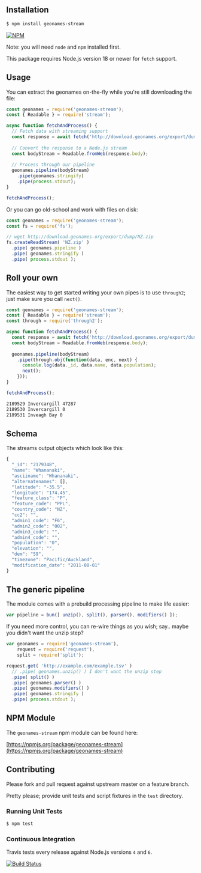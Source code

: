 ## Installation

```bash
$ npm install geonames-stream
```

[![NPM](https://nodei.co/npm/geonames-stream.png?downloads=true&stars=true)](https://nodei.co/npm/geonames-stream)

Note: you will need `node` and `npm` installed first.

This package requires Node.js version 18 or newer for `fetch` support.

## Usage

You can extract the geonames on-the-fly while you're still downloading the file:

```javascript
const geonames = require('geonames-stream');
const { Readable } = require('stream');

async function fetchAndProcess() {
  // Fetch data with streaming support
  const response = await fetch('http://download.geonames.org/export/dump/NZ.zip');
  
  // Convert the response to a Node.js stream
  const bodyStream = Readable.fromWeb(response.body);
  
  // Process through our pipeline
  geonames.pipeline(bodyStream)
    .pipe(geonames.stringify)
    .pipe(process.stdout);
}

fetchAndProcess();
```

Or you can go old-school and work with files on disk:

```javascript
const geonames = require('geonames-stream');
const fs = require('fs');

// wget http://download.geonames.org/export/dump/NZ.zip
fs.createReadStream( 'NZ.zip' )
  .pipe( geonames.pipeline )
  .pipe( geonames.stringify )
  .pipe( process.stdout );
```

## Roll your own

The easiest way to get started writing your own pipes is to use `through2`; just make sure you call `next()`.

```javascript
const geonames = require('geonames-stream');
const { Readable } = require('stream');
const through = require('through2');

async function fetchAndProcess() {
  const response = await fetch('http://download.geonames.org/export/dump/NZ.zip');
  const bodyStream = Readable.fromWeb(response.body);
  
  geonames.pipeline(bodyStream)
    .pipe(through.obj(function(data, enc, next) {
      console.log(data._id, data.name, data.population);
      next();
    }));
}

fetchAndProcess();
```

```bash
2189529 Invercargill 47287
2189530 Invercargill 0
2189531 Inveagh Bay 0
```

## Schema

The streams output objects which look like this:

```javascript
{
  "_id": "2179348",
  "name": "Whananaki",
  "asciiname": "Whananaki",
  "alternatenames": [],
  "latitude": "-35.5",
  "longitude": "174.45",
  "feature_class": "P",
  "feature_code": "PPL",
  "country_code": "NZ",
  "cc2": "",
  "admin1_code": "F6",
  "admin2_code": "002",
  "admin3_code": "",
  "admin4_code": "",
  "population": "0",
  "elevation": "",
  "dem": "59",
  "timezone": "Pacific/Auckland",
  "modification_date": "2011-08-01"
}
```

## The generic pipeline

The module comes with a prebuild processing pipeline to make life easier:

```javascript
var pipeline = bun([ unzip(), split(), parser(), modifiers() ]);
```

If you need more control, you can re-wire things as you wish; say.. maybe you didn't want the unzip step?

```javascript
var geonames = require('geonames-stream'),
    request = require('request'),
    split = require('split');

request.get( 'http://example.com/example.tsv' )
  // .pipe( geonames.unzip() ) I don't want the unzip step
  .pipe( split() )
  .pipe( geonames.parser() )
  .pipe( geonames.modifiers() )
  .pipe( geonames.stringify )
  .pipe( process.stdout );
```

## NPM Module

The `geonames-stream` npm module can be found here:

[https://npmjs.org/package/geonames-stream](https://npmjs.org/package/geonames-stream)

## Contributing

Please fork and pull request against upstream master on a feature branch.

Pretty please; provide unit tests and script fixtures in the `test` directory.

### Running Unit Tests

```bash
$ npm test
```

### Continuous Integration

Travis tests every release against Node.js versions `4` and `6`.

[![Build Status](https://travis-ci.org/geopipes/geonames-stream.png?branch=master)](https://travis-ci.org/geopipes/geonames-stream)
